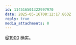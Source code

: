 ```yaml
---
id: 114516501322997970
date: 2025-05-16T08:12:17.863Z
reply: true
media_attachments: 0
---
```


[@1900](https://social.1900.live/@1900) 确实。

